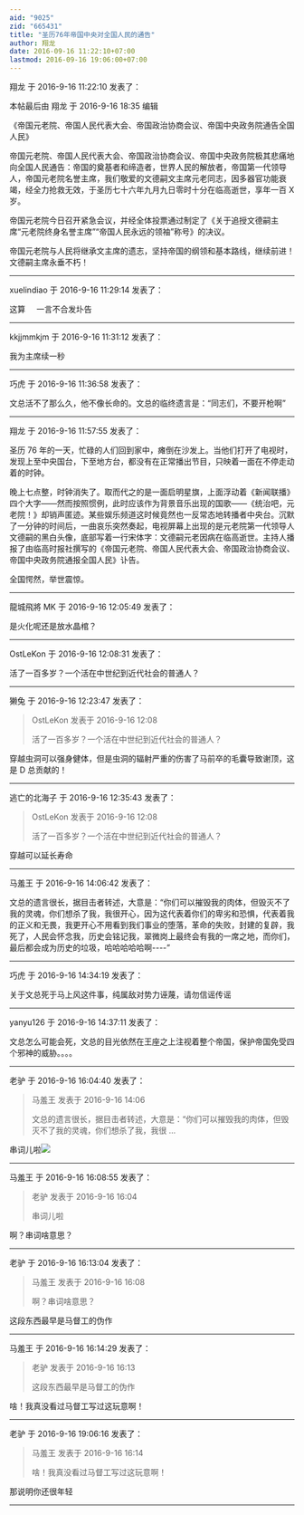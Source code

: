 ```yaml
---
aid: "9025"
zid: "665431"
title: "圣历76年帝国中央对全国人民的通告"
author: 翔龙
date: 2016-09-16 11:22:10+07:00
lastmod: 2016-09-16 19:06:00+07:00
---
```


翔龙 于 2016-9-16 11:22:10 发表了：

本帖最后由 翔龙 于 2016-9-16 18:35 编辑

《帝国元老院、帝国人民代表大会、帝国政治协商会议、帝国中央政务院通告全国人民》

帝国元老院、帝国人民代表大会、帝国政治协商会议、帝国中央政务院极其悲痛地向全国人民通告：帝国的奠基者和缔造者，世界人民的解放者，帝国第一代领导人，帝国元老院名誉主席，我们敬爱的文德嗣文主席元老同志，因多器官功能衰竭，经全力抢救无效，于圣历七十六年九月九日零时十分在临高逝世，享年一百 X 岁。

帝国元老院今日召开紧急会议，并经全体投票通过制定了《关于追授文德嗣主席“元老院终身名誉主席”“帝国人民永远的领袖”称号》的决议。

帝国元老院与人民将继承文主席的遗志，坚持帝国的纲领和基本路线，继续前进！文德嗣主席永垂不朽！

---

xuelindiao 于 2016-9-16 11:29:14 发表了：

这算     一言不合发圤告

---

kkjjmmkjm 于 2016-9-16 11:31:12 发表了：

我为主席续一秒

---

巧虎 于 2016-9-16 11:36:58 发表了：

文总活不了那么久，他不像长命的。文总的临终遗言是：“同志们，不要开枪啊”

---

翔龙 于 2016-9-16 11:57:55 发表了：

圣历 76 年的一天，忙碌的人们回到家中，瘫倒在沙发上。当他们打开了电视时，发现上至中央国台，下至地方台，都没有在正常播出节目，只映着一面在不停走动着的时钟。

晚上七点整，时钟消失了。取而代之的是一面启明星旗，上面浮动着《新闻联播》四个大字——然而按照惯例，此时应该作为背景音乐出现的国歌——《统治吧，元老院！》却销声匿迹。某些娱乐频道这时候竟然也一反常态地转播者中央台。沉默了一分钟的时间后，一曲哀乐突然奏起，电视屏幕上出现的是元老院第一代领导人文德嗣的黑白头像，底部写着一行宋体字：文德嗣元老因病在临高逝世。主持人播报了由临高时报社撰写的《帝国元老院、帝国人民代表大会、帝国政治协商会议、帝国中央政务院通报全国人民》讣告。

全国愕然，举世震惊。

---

龍城飛將 MK 于 2016-9-16 12:05:49 发表了：

是火化呢还是放水晶棺？

---

OstLeKon 于 2016-9-16 12:08:31 发表了：

活了一百多岁？一个活在中世纪到近代社会的普通人？

---

獭兔 于 2016-9-16 12:23:47 发表了：

> OstLeKon 发表于 2016-9-16 12:08
>
> 活了一百多岁？一个活在中世纪到近代社会的普通人？

穿越虫洞可以强身健体，但是虫洞的辐射严重的伤害了马前卒的毛囊导致谢顶，这是 D 总贡献的！

---

逃亡的北海子 于 2016-9-16 12:35:43 发表了：

> OstLeKon 发表于 2016-9-16 12:08
>
> 活了一百多岁？一个活在中世纪到近代社会的普通人？

穿越可以延长寿命

---

马羞王 于 2016-9-16 14:06:42 发表了：

文总的遗言很长，据目击者转述，大意是：“你们可以摧毁我的肉体，但毁灭不了我的灵魂，你们想杀了我，我很开心，因为这代表着你们的卑劣和恐惧，代表着我的正义和无畏，我更开心不用看到我们事业的堕落，革命的失败，封建的复辟，我死了，人民会怀念我，历史会铭记我，翠微岗上最终会有我的一席之地，而你们，最后都会成为历史的垃圾，哈哈哈哈哈啊----”

---

巧虎 于 2016-9-16 14:34:19 发表了：

关于文总死于马上风这件事，纯属敌对势力诬蔑，请勿信谣传谣

---

yanyu126 于 2016-9-16 14:37:11 发表了：

文总怎么可能会死，文总的目光依然在王座之上注视着整个帝国，保护帝国免受四个邪神的威胁。。。。

---

老驴 于 2016-9-16 16:04:40 发表了：

> 马羞王 发表于 2016-9-16 14:06
>
> 文总的遗言很长，据目击者转述，大意是：“你们可以摧毁我的肉体，但毁灭不了我的灵魂，你们想杀了我，我很 ...

串词儿啦![](https://bbs.northdy.com//mobcent//app/data/phiz/default/01.png)

---

马羞王 于 2016-9-16 16:08:55 发表了：

> 老驴 发表于 2016-9-16 16:04
>
> 串词儿啦

啊？串词啥意思？

---

老驴 于 2016-9-16 16:13:04 发表了：

> 马羞王 发表于 2016-9-16 16:08
>
> 啊？串词啥意思？

这段东西最早是马督工的伪作

---

马羞王 于 2016-9-16 16:14:29 发表了：

> 老驴 发表于 2016-9-16 16:13
>
> 这段东西最早是马督工的伪作

啥！我真没看过马督工写过这玩意啊！

---

老驴 于 2016-9-16 19:06:16 发表了：

> 马羞王 发表于 2016-9-16 16:14
>
> 啥！我真没看过马督工写过这玩意啊！

那说明你还很年轻

---
